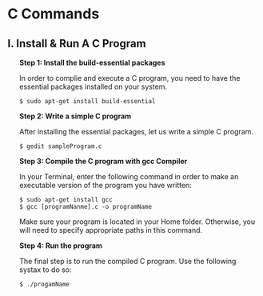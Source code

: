 # C Commands

## I. Install & Run A C Program
<ul style = "list-style-type:none;">
<li><b>Step 1: Install the build-essential packages</b></li>

In order to complie and execute a C program, you need to have the essential packages installed on your system.
```
$ sudo apt-get install build-essential
```

<li><b>Step 2: Write a simple C program </b></li>

After installing the essential packages, let us write a simple C program.
```
$ gedit sampleProgram.c
```

<li><b>Step 3: Compile the C program with gcc Compiler</b></li>

In your Terminal, enter the following command in order to make an executable version of the program you have written:
```
$ sudo apt-get install gcc
$ gcc [programNanme].c -o programName
```
Make sure your program is located in your Home folder. Otherwise, you will need to specify appropriate paths in this command.


<li><b>Step 4: Run the program</b></li>

The final step is to run the compiled C program. Use the following systax to do so:
```
$ ./progamName
```

</ul>